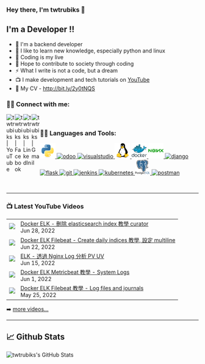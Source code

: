 ### Hey there, I'm twtrubiks 👋

## I'm a Developer !!

- 🔭 I'm a backend developer
- 🌱 I like to learn new knowledge, especially python and linux
- 👯 Coding is my live
- 🥅 Hope to contribute to society through coding
- ⚡  What I write is not a code, but a dream
- 📺 I make development and tech tutorials on [YouTube](https://www.youtube.com/user/blue524326)
- 🔭 My CV - http://bit.ly/2y0tNQS

### 🙋‍♂️ Connect with me:

[<img align="left" alt="twtrubiks | YouTube" width="22px" src="https://cdn.jsdelivr.net/npm/simple-icons@v3/icons/youtube.svg" />][youtube]
[<img align="left" alt="twtrubiks | Facebook" width="22px" src="https://cdn.jsdelivr.net/npm/simple-icons@v3/icons/facebook.svg" />][facebook]
[<img align="left" alt="twtrubiks | LinkedIn" width="22px" src="https://cdn.jsdelivr.net/npm/simple-icons@v3/icons/linkedin.svg" />][linkedin]
[<img align="left" alt="twtrubiks | Gmail" width="22px" src="https://cdn.jsdelivr.net/npm/simple-icons@v3/icons/gmail.svg" />][gmail]

<br />

### 👨‍💻 Languages and Tools:

<p align="left"> <a href="https://www.python.org" target="_blank"> <img src="https://raw.githubusercontent.com/devicons/devicon/master/icons/python/python-original.svg" alt="python" width="40" height="40"/> <a href="https://www.odoo.com/" target="_blank"> <img src="https://upload.wikimedia.org/wikipedia/commons/thumb/5/50/Odoo_logo.svg/320px-Odoo_logo.svg.png" alt="odoo" width="65" height="40"/> </a> <a href="https://code.visualstudio.com/" target="_blank"> <img src="https://upload.wikimedia.org/wikipedia/commons/thumb/9/9a/Visual_Studio_Code_1.35_icon.svg/240px-Visual_Studio_Code_1.35_icon.svg.png" alt="visualstudio" width="40" height="40"/> </a> <a href="https://www.linux.org/" target="_blank"> <img src="https://raw.githubusercontent.com/devicons/devicon/master/icons/linux/linux-original.svg" alt="linux" width="40" height="40"/> <a href="https://www.docker.com/" target="_blank"> <img src="https://raw.githubusercontent.com/devicons/devicon/master/icons/docker/docker-original-wordmark.svg" alt="docker" width="40" height="40"/> </a> </a> <a href="https://www.nginx.com" target="_blank"> <img src="https://raw.githubusercontent.com/devicons/devicon/master/icons/nginx/nginx-original.svg" alt="nginx" width="40" height="40"/> </a> </a> <a href="https://www.djangoproject.com/" target="_blank"> <img src="https://upload.wikimedia.org/wikipedia/commons/7/75/Django_logo.svg" alt="django" width="40" height="40"/> </a> <a href="https://flask.palletsprojects.com/" target="_blank"> <img src="https://www.vectorlogo.zone/logos/pocoo_flask/pocoo_flask-icon.svg" alt="flask" width="40" height="40"/> </a> <a href="https://git-scm.com/" target="_blank"> <img src="https://www.vectorlogo.zone/logos/git-scm/git-scm-icon.svg" alt="git" width="40" height="40"/> </a> <a href="https://www.jenkins.io" target="_blank"> <img src="https://www.vectorlogo.zone/logos/jenkins/jenkins-icon.svg" alt="jenkins" width="40" height="40"/> </a> <a href="https://kubernetes.io" target="_blank"> <img src="https://www.vectorlogo.zone/logos/kubernetes/kubernetes-icon.svg" alt="kubernetes" width="40" height="40"/> </a> <a href="https://www.postgresql.org" target="_blank"> <img src="https://raw.githubusercontent.com/devicons/devicon/master/icons/postgresql/postgresql-original-wordmark.svg" alt="postgresql" width="40" height="40"/> </a> <a href="https://postman.com" target="_blank"> <img src="https://www.vectorlogo.zone/logos/getpostman/getpostman-icon.svg" alt="postman" width="40" height="40"/> </a> </p>

<br />

---

### 📺 Latest YouTube Videos

<table>
    <tbody>
<!-- YOUTUBE:START --><tr><td><a href="https://www.youtube.com/watch?v=Qooa32JlOAk"><img width="140px" src="https://i.ytimg.com/vi/Qooa32JlOAk/mqdefault.jpg"></a></td>
<td><a href="https://www.youtube.com/watch?v=Qooa32JlOAk">Docker ELK - 刪除 elasticsearch index 教學 curator</a><br/>Jun 28, 2022</td></tr>
<tr><td><a href="https://www.youtube.com/watch?v=A8EIa9FH8sY"><img width="140px" src="https://i.ytimg.com/vi/A8EIa9FH8sY/mqdefault.jpg"></a></td>
<td><a href="https://www.youtube.com/watch?v=A8EIa9FH8sY">Docker ELK Filebeat - Create daily indices 教學, 設定 multiline</a><br/>Jun 22, 2022</td></tr>
<tr><td><a href="https://www.youtube.com/watch?v=mUyDVVX6OD4"><img width="140px" src="https://i.ytimg.com/vi/mUyDVVX6OD4/mqdefault.jpg"></a></td>
<td><a href="https://www.youtube.com/watch?v=mUyDVVX6OD4">ELK - 透過 Nginx Log 分析 PV UV</a><br/>Jun 15, 2022</td></tr>
<tr><td><a href="https://www.youtube.com/watch?v=ocqhi23ETnw"><img width="140px" src="https://i.ytimg.com/vi/ocqhi23ETnw/mqdefault.jpg"></a></td>
<td><a href="https://www.youtube.com/watch?v=ocqhi23ETnw">Docker ELK Metricbeat 教學 - System Logs</a><br/>Jun 1, 2022</td></tr>
<tr><td><a href="https://www.youtube.com/watch?v=LS8RsFzbTFo"><img width="140px" src="https://i.ytimg.com/vi/LS8RsFzbTFo/mqdefault.jpg"></a></td>
<td><a href="https://www.youtube.com/watch?v=LS8RsFzbTFo">Docker ELK Filebeat 教學 - Log files and journals</a><br/>May 25, 2022</td></tr>
<!-- YOUTUBE:END -->
    </tbody>
</table>

➡️ [more videos...](https://www.youtube.com/user/blue524326)

---

## 📈 Github Stats

<p align="left">
  <img align="left" alt="twtrubiks's GitHub Stats" src="https://github-readme-stats.vercel.app/api?username=twtrubiks&show_icons=true&hide_border=true" />
</p>

[youtube]: https://www.youtube.com/user/blue524326
[linkedin]: https://www.linkedin.com/in/twtrubiks-a09330145/
[facebook]: https://www.facebook.com/TWTRubiks
[gmail]: mailto:twtrubiks@gmail.com
